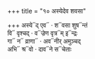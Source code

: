+++
title = "१० अस्येदेव शवसा"

+++
अस्ये᳓द् एव᳓ · श᳓वसा शुष᳓न्तं  
वि᳓ वृश्चद् · व᳓ज्रेण वृत्र᳓म् इ᳓न्द्रः  
गा᳓ न᳓ व्राणा᳓ · अव᳓नीर् अमुञ्चद्  
अभि᳓ श्र᳓वो · दाव᳓ने स᳓चेताः